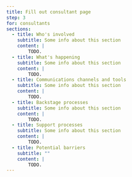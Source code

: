 ```yaml
---
title: Fill out consultant page
step: 3
for: consultants
sections:    
  - title: Who's involved
    subtitle: Some info about this section
    content: |
        TODO.
  - title: What's happening
    subtitle: Some info about this section
    content: |
        TODO.
  - title: Communications channels and tools
    subtitle: Some info about this section
    content: |
        TODO.
  - title: Backstage processes
    subtitle: Some info about this section
    content: |
        TODO.
  - title: Support processes
    subtitle: Some info about this section
    content: |
        TODO.
  - title: Potential barriers
    subtitle: ""
    content: |
        TODO.
---
```


